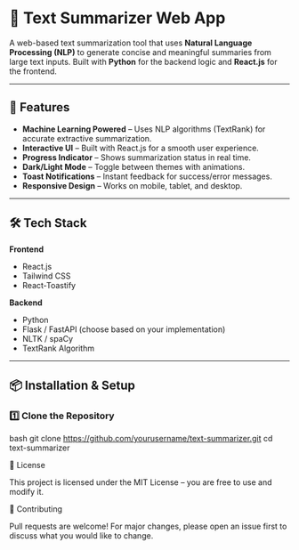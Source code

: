 # 📝 Text Summarizer Web App

A web-based text summarization tool that uses **Natural Language Processing (NLP)** to generate concise and meaningful summaries from large text inputs. Built with **Python** for the backend logic and **React.js** for the frontend.

---

## 🚀 Features
- **Machine Learning Powered** – Uses NLP algorithms (TextRank) for accurate extractive summarization.
- **Interactive UI** – Built with React.js for a smooth user experience.
- **Progress Indicator** – Shows summarization status in real time.
- **Dark/Light Mode** – Toggle between themes with animations.
- **Toast Notifications** – Instant feedback for success/error messages.
- **Responsive Design** – Works on mobile, tablet, and desktop.

---

## 🛠 Tech Stack
**Frontend**
- React.js
- Tailwind CSS
- React-Toastify

**Backend**
- Python
- Flask / FastAPI (choose based on your implementation)
- NLTK / spaCy
- TextRank Algorithm

---

## 📦 Installation & Setup

### 1️⃣ Clone the Repository
bash
git clone https://github.com/yourusername/text-summarizer.git
cd text-summarizer



📄 License

This project is licensed under the MIT License – you are free to use and modify it.

🤝 Contributing

Pull requests are welcome! For major changes, please open an issue first to discuss what you would like to change.
